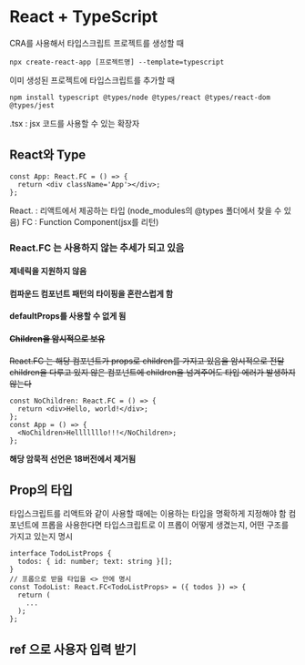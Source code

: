 # React + TypeScript

CRA를 사용해서 타입스크립트 프로젝트를 생성할 때

```
npx create-react-app [프로젝트명] --template=typescript
```

이미 생성된 프로젝트에 타입스크립트를 추가할 때

```
npm install typescript @types/node @types/react @types/react-dom @types/jest
```

.tsx : jsx 코드를 사용할 수 있는 확장자

## React와 Type

```tsx
const App: React.FC = () => {
  return <div className='App'></div>;
};
```

React. : 리액트에서 제공하는 타입
(node_modules의 @types 폴더에서 찾을 수 있음)
FC : Function Component(jsx를 리턴)

### React.FC 는 사용하지 않는 추세가 되고 있음
#### 제네릭을 지원하지 않음
#### 컴파운드 컴포넌트 패턴의 타이핑을 혼란스럽게 함
#### defaultProps를 사용할 수 없게 됨
#### ~~Children을 암시적으로 보유~~

~~React.FC 는 해당 컴포넌트가 props로 children를 가지고 있음을 암시적으로 전달~~
~~children을 다루고 있지 않은 컴포넌트에 children을 넘겨주어도 타입 에러가 발생하지 않는다~~
```tsx
const NoChildren: React.FC = () => {
  return <div>Hello, world!</div>;
};
const App = () => {
  <NoChildren>Helllllllo!!!</NoChildren>;
};
```
**해당 암묵적 선언은 18버전에서 제거됨**


## Prop의 타입

타입스크립트를 리액트와 같이 사용할 때에는 이용하는 타입을 명확하게 지정해야 함
컴포넌트에 프롭을 사용한다면 타입스크립트로 이 프롭이 어떻게 생겼는지, 어떤 구조를 가지고 있는지 명시

```tsx
interface TodoListProps {
  todos: { id: number; text: string }[];
}
// 프롭으로 받을 타입을 <> 안에 명시
const TodoList: React.FC<TodoListProps> = ({ todos }) => {
  return (
    ...
  );
};
```

## ref 으로 사용자 입력 받기
